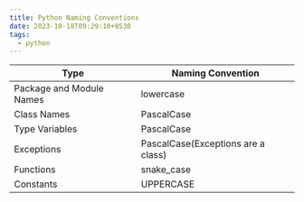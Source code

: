 ```yaml
---
title: Python Naming Conventions
date: 2023-10-18T09:29:10+0530
tags:
  - python
---
```

| Type                     | Naming Convention                  |
| ------------------------ | ---------------------------------- |
| Package and Module Names | lowercase                          |
| Class Names              | PascalCase                         |
| Type Variables           | PascalCase                         |
| Exceptions               | PascalCase(Exceptions are a class) |
| Functions                | snake_case                         |
| Constants                | UPPERCASE                          |
